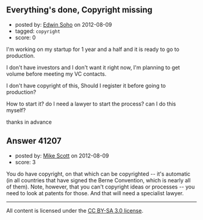 ## Everything's done, Copyright missing

- posted by: [Edwin Soho](https://stackexchange.com/users/-1/17854-edwin-soho) on 2012-08-09
- tagged: `copyright`
- score: 0

I'm working on my startup for 1 year and a half and it is ready to go to production.


I don't have investors and I don't want it right now, I'm planning to get volume before meeting my VC contacts. 

I don't have copyright of this, Should I register it before going to production?

How to start it? do I need a lawyer to start the process? can I do this myself?

thanks in advance


## Answer 41207

- posted by: [Mike Scott](https://stackexchange.com/users/-1/6167-mike-scott) on 2012-08-09
- score: 3

You do have copyright, on that which can be copyrighted -- it's automatic (in all countries that have signed the Berne Convention, which is nearly all of them). Note, however, that you can't copyright ideas or processes -- you need to look at patents for those. And that will need a specialist lawyer.



---

All content is licensed under the [CC BY-SA 3.0 license](https://creativecommons.org/licenses/by-sa/3.0/).
